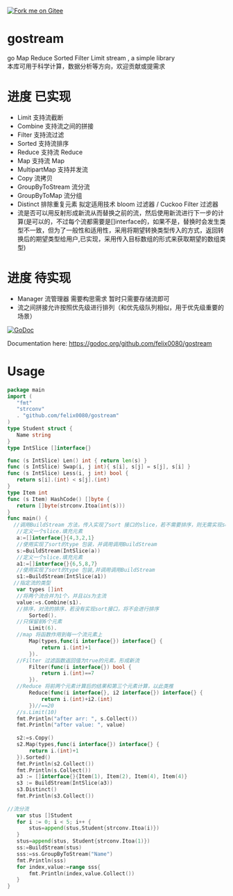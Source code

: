 [![Fork me on Gitee](https://gitee.com/softbar/gostream/widgets/widget_2.svg)](https://gitee.com/softbar/gostream)

# gostream
go Map Reduce Sorted Filter Limit stream , a simple library  
本库可用于科学计算，数据分析等方向，欢迎贡献或提需求

# 进度  已实现
  * Limit 支持流截断             
  * Combine 支持流之间的拼接     
  * Filter 支持流过滤
  * Sorted 支持流排序
  * Reduce 支持流 Reduce
  * Map 支持流 Map
  * MultipartMap 支持并发流  
  * Copy 流拷贝
  * GroupByToStream 流分流
  * GroupByToMap 流分组
  * Distinct 排除重复元素  拟定适用技术 bloom 过滤器 / Cuckoo Filter 过滤器
  * 流是否可以用反射形成新流从而替换之前的流，然后使用新流进行下一步的计算(是可以的，不过每个流都需要是[]interface的，如果不是，替换时会发生类型不一致，但为了一般性和适用性，采用将期望转换类型传入的方式，返回转换后的期望类型给用户,已实现，采用传入目标数组的形式来获取期望的数组类型)  
    
 # 进度  待实现
  * Manager 流管理器 需要构思需求 暂时只需要存储流即可
  * 流之间拼接允许按照优先级进行排列（和优先级队列相似，用于优先级重要的场景）
  
  
  
 [![GoDoc](https://godoc.org/github.com/felix0080/gostream?status.png)](https://godoc.org/github.com/felix0080/gostream) 


  Documentation here: https://godoc.org/github.com/felix0080/gostream

# Usage
 ```go
package main
import (
	"fmt"
	"strconv"
	. "github.com/felix0080/gostream"
)
type Student struct {
	Name string
}
type IntSlice []interface{}

func (s IntSlice) Len() int { return len(s) }
func (s IntSlice) Swap(i, j int){ s[i], s[j] = s[j], s[i] }
func (s IntSlice) Less(i, j int) bool {
	return s[i].(int) < s[j].(int)
} 
type Item int
func (s Item) HashCode() []byte {
    return []byte(strconv.Itoa(int(s)))
}
func main() {
   //调用BuildStream 方法，传入实现了sort 接口的slice，若不需要排序，则无需实现sort
    //定义一个slice.填充元素
    a:=[]interface{}{4,3,2,1}
    //使用实现了sort的type 包装，并调用调用BuildStream
    s:=BuildStream(IntSlice(a))
    //定义一个slice.填充元素
    a1:=[]interface{}{6,5,8,7}
    //使用实现了sort的type 包装,并调用调用BuildStream
    s1:=BuildStream(IntSlice(a1))
   //指定流的类型
    var types []int
    //将两个流合并为1个，并且以s为主流
    value:=s.Combine(s1).
    //排序，对流的排序，若没有实现sort接口，将不会进行排序
        Sorted().
    //只保留前6个元素
        Limit(6).
    //map 将函数作用到每一个流元素上
        Map(types,func(i interface{}) interface{} {
            return i.(int)+1
        }).
    //Filter 过滤函数返回值为true的元素，形成新流
        Filter(func(i interface{}) bool {
            return i.(int)==7
        }).
    //Reduce 将前两个元素计算后的结果和第三个元素计算，以此类推
        Reduce(func(i interface{}, i2 interface{}) interface{} {
            return i.(int)+i2.(int)
        })//==20
    //s.Limit(10)
    fmt.Println("after arr: ", s.Collect())
    fmt.Println("after value: ", value)
   
    s2:=s.Copy()
    s2.Map(types,func(i interface{}) interface{} {
        return i.(int)+1
    }).Sorted()
    fmt.Println(s2.Collect())
    fmt.Println(s.Collect())
    a3 := []interface{}{Item(1), Item(2), Item(4), Item(4)}
    s3 := BuildStream(IntSlice(a3))
    s3.Distinct()
    fmt.Println(s3.Collect())
    
//流分流
    var stus []Student
	for i := 0; i < 5; i++ {
		stus=append(stus,Student{strconv.Itoa(i)})
	}
	stus=append(stus, Student{strconv.Itoa(1)})
	ss:=BuildStream(stus)
	sss:=ss.GroupByToStream("Name")
	fmt.Println(sss)
	for index,value:=range sss{
		fmt.Println(index,value.Collect())
	}
 }
   
```
